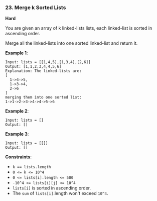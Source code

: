 ### 23. Merge k Sorted Lists

**Hard**

You are given an array of k linked-lists lists, each linked-list is sorted in ascending order.

Merge all the linked-lists into one sorted linked-list and return it.

**Example 1**:
```
Input: lists = [[1,4,5],[1,3,4],[2,6]]
Output: [1,1,2,3,4,4,5,6]
Explanation: The linked-lists are:
[
  1->4->5,
  1->3->4,
  2->6
]
merging them into one sorted list:
1->1->2->3->4->4->5->6
```

**Example 2**:
```
Input: lists = []
Output: []
```

**Example 3**:
```
Input: lists = [[]]
Output: []
```
 
**Constraints**:

* `k == lists.length`
* `0 <= k <= 10^4`
* `0 <= lists[i].length <= 500`
* `-10^4 <= lists[i][j] <= 10^4`
* `lists[i]` is sorted in ascending order.
* The `sum` of `lists[i]`.length won't exceed `10^4`.

